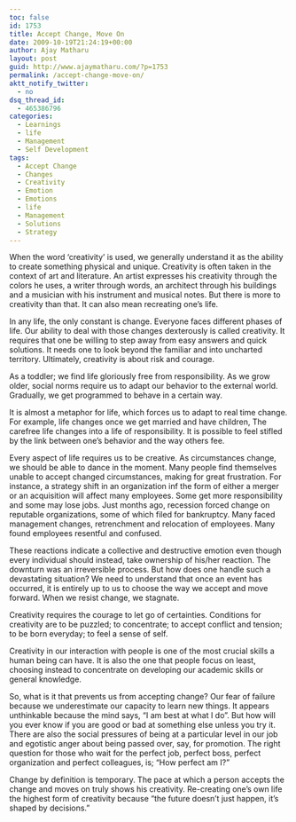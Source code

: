```yaml
---
toc: false
id: 1753
title: Accept Change, Move On
date: 2009-10-19T21:24:19+00:00
author: Ajay Matharu
layout: post
guid: http://www.ajaymatharu.com/?p=1753
permalink: /accept-change-move-on/
aktt_notify_twitter:
  - no
dsq_thread_id:
  - 465386796
categories:
  - Learnings
  - life
  - Management
  - Self Development
tags:
  - Accept Change
  - Changes
  - Creativity
  - Emotion
  - Emotions
  - life
  - Management
  - Solutions
  - Strategy
---
```

When the word &#8216;creativity&#8217; is used, we generally understand it as the ability to create something physical and unique. Creativity is often taken in the context of art and literature. An artist expresses his creativity through the colors he uses, a writer through words, an architect through his buildings and a musician with his instrument and musical notes. But there is more to creativity than that. It can also mean recreating one&#8217;s life.

In any life, the only constant is change. Everyone faces different phases of life. Our ability to deal with those changes dexterously is called creativity. It requires that one be willing to step away from easy answers and quick solutions. It needs one to look beyond the familiar and into uncharted territory. Ultimately, creativity is about risk and courage.

As a toddler; we find life gloriously free from responsibility. As we grow older, social norms require us to adapt our behavior to the external world. Gradually, we get programmed to behave in a certain way.

It is almost a metaphor for life, which forces us to adapt to real time change. For example, life changes once we get married and have children, The carefree life changes into a life of responsibility. It is possible to feel stifled by the link between one&#8217;s behavior and the way others fee.

Every aspect of life requires us to be creative. As circumstances change, we should be able to dance in the moment. Many people find themselves unable to accept changed circumstances, making for great frustration. For instance, a strategy shift in an organization inf the form of either a merger or an acquisition will affect many employees. Some get more responsibility and some may lose jobs. Just months ago, recession forced change on reputable organizations, some of which filed for bankruptcy. Many faced management changes, retrenchment and relocation of employees. Many found employees resentful and confused.

These reactions indicate a collective and destructive emotion even though every individual should instead, take ownership of his/her reaction. The downturn was an irreversible process. But how does one handle such a devastating situation? We need to understand that once an event has occurred, it is entirely up to us to choose the way we accept and move forward. When we resist change, we stagnate.

Creativity requires the courage to let go of certainties. Conditions for creativity are to be puzzled; to concentrate; to accept conflict and tension; to be born everyday; to feel a sense of self.

Creativity in our interaction with people is one of the most crucial skills a human being can have. It is also the one that people focus on least, choosing instead to concentrate on developing our academic skills or general knowledge. 

So, what is it that prevents us from accepting change? Our fear of failure because we underestimate our capacity to learn new things. It appears unthinkable because the mind says, &#8220;I am best at what I do&#8221;. But how will you ever know if you are good or bad at something else unless you try it. There are also the social pressures of being at a particular level in our job and egotistic anger about being passed over, say, for promotion. The right question for those who wait for the perfect job, perfect boss, perfect organization and perfect colleagues, is; &#8220;How perfect am I?&#8221;

Change by definition is temporary. The pace at which a person accepts the change and moves on truly shows his creativity. Re-creating one&#8217;s own life the highest form of creativity because &#8220;the future doesn&#8217;t just happen, it&#8217;s shaped by decisions.&#8221;
